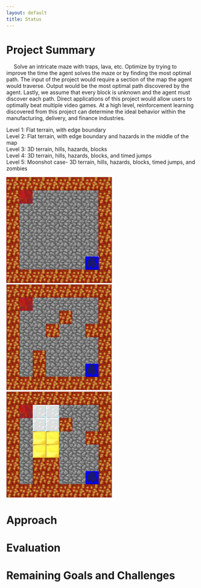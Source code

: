 ```yaml
---
layout: default
title: Status
---
```




# Project Summary
&nbsp;&nbsp;&nbsp;&nbsp; Solve an intricate maze with traps, lava, etc. Optimize by trying to improve the time the agent solves the maze or by finding the most optimal path. The input of the project would require a section of the map the agent would traverse. Output would be the most optimal path discovered by the agent. Lastly, we assume that every block is unknown and the agent must discover each path. Direct applications of this project would allow users to optimally beat multiple video games. At a high level, reinforcement learning discovered from this project can determine the ideal behavior within the manufacturing, delivery, and finance industries.

Level 1: Flat terrain, with edge boundary   
Level 2: Flat terrain, with edge boundary and hazards in the middle of the map  
Level 3: 3D terrain, hills, hazards, blocks  
Level 4: 3D terrain, hills, hazards, blocks, and timed jumps  
Level 5: Moonshot case- 3D terrain, hills, hazards, blocks, timed jumps, and zombies    

<img src="images/level1.jpeg" title="level 1 map" width="280" height="280" /> <img src="images/level2.jpeg" title="level 2 map" width="280" height="280" /> <img src="images/level3.jpeg" title="level 3 map" width="280" height="280" />



# Approach



# Evaluation


# Remaining Goals and Challenges